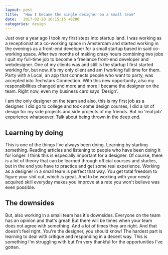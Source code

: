 ```yaml
---
layout: post
title:  "How I became the single designer on a small team"
date:   2017-02-20 16:15:15 +0200
categories: design
---
```


Just over a year ago I took my first steps into startup land. I was working as a receptionist at a co-working space in Amsterdam and started working in the evenings as a front-end developer for a small startup based in said co-working space. After two months of making crazy hours combining two jobs I quit my full-time job to become a freelance front-end developer and webdesigner. One of my clients was and still is the startup I first started working for, but now, it's my only client and am I working full time for them. Party with a Local, an app that connects people who want to party, was accepted into Techstars Connection. With this new opportunity, also my responsibilities changed and more and more I became the designer on the team. Right now, even my business card says 'Design'. 

I am the only designer on the team and also, this is my first job as a designer. I did go to college and took some design courses, I did a lot of design for my side projects and side projects of my friends. But no 'real job' experience whatsoever. Talk about being thrown in the deep end. 

## Learning by doing

This is one of the things I've always been doing. Learning by starting something. Reading articles and listening to people who have been doing it for longer. I think this is especially important for a designer. Of course, there is a lot of theory that can be learned through official courses and studies, but in the end you have to practice and get some real experience. Working as a designer in a small team is perfect that way. You get total freedom to figure your shit out, which is great. And to be working with your newly acquired skill everyday makes you improve at a rate you won't believe was even possible. 

## The downsides

But, also working in a small team has it's downsides. Everyone on the team has an opinion and that's great! But there will be times when your team does not agree with something. And a lot of times they are right. And that doesn't feel right. You're the designer, you should know! The hardest part is learning to deal with critique and responding in a decent way. This is something I'm struggling with but I'm very thankful for the opportunities I've gotten.  
